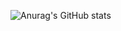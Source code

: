 ![Anurag's GitHub stats](https://github-readme-stats.vercel.app/api?username=codejeffrey&show_icons=true&theme=transparent)
